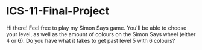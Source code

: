 # ICS-11-Final-Project
Hi there! Feel free to play my Simon Says game. You'll be able to choose your level, as well as the amount of colours on the Simon Says wheel (either 4 or 6). Do you have what it takes to get past level 5 with 6 colours?
